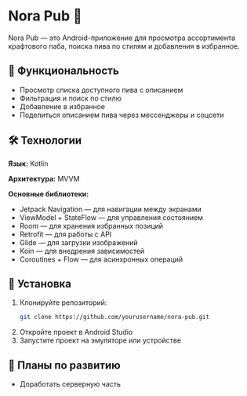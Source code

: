 # Nora Pub 🍺

Nora Pub — это Android-приложение для просмотра ассортимента крафтового паба, поиска пива по стилям и добавления в избранное. 

## 📌 Функциональность
- Просмотр списка доступного пива с описанием
- Фильтрация и поиск по стилю
- Добавление в избранное
- Поделиться описанием пива через мессенджеры и соцсети

## 🛠 Технологии
**Язык:** Kotlin

**Архитектура:** MVVM

**Основные библиотеки:**
- Jetpack Navigation — для навигации между экранами
- ViewModel + StateFlow — для управления состоянием
- Room — для хранения избранных позиций
- Retrofit — для работы с API
- Glide — для загрузки изображений
- Koin — для внедрения зависимостей
- Coroutines + Flow — для асинхронных операций

## 🔧 Установка
1. Клонируйте репозиторий:
   ```sh
   git clone https://github.com/yourusername/nora-pub.git
   ```
2. Откройте проект в Android Studio
3. Запустите проект на эмуляторе или устройстве

## 🚀 Планы по развитию
- Доработать серверную часть
